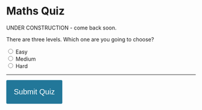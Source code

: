 <style>
  .question{
  	font-weight: 600;
  }
  .answers {
    margin-bottom: 20px;
  }
  .answers label{
    display: block;
  }
  #submit{
  	font-family: sans-serif;
  	font-size: 20px;
  	background-color: #279;
  	color: #fff;
  	border: 0px;
  	border-radius: 3px;
  	padding: 20px;
  	cursor: pointer;
  	margin-bottom: 20px;
  }
  #submit:hover{
  	background-color: #38a;
  }
</style>

# Maths Quiz

UNDER CONSTRUCTION - come back soon.

There are three levels. Which one are you going to choose?

<input type="radio" id="level_easy" name="quiz_level" value="easy">
<label for="level_easy">Easy</label><br>

<input type="radio" id="level_medium" name="quiz_level" value="medium">
<label for="level_medium">Medium</label><br>

<input type="radio" id="level_hard" name="quiz_level" value="hard">
<label for="level_hard">Hard</label><br>

<hr>

<div id="quiz"></div>
<button id="submit">Submit Quiz</button>
<div id="results"></div>

<script id="rendered-js" >
(function () {
  function buildQuiz() {
    
    // variable to store the HTML output
    const output = [];

    // for each question...
    myQuestions.forEach(
    (currentQuestion, questionNumber) => {

      // variable to store the list of possible answers
      const answers = [];

      // and for each available answer...
      for (letter in currentQuestion.answers) {

        // ...add an HTML radio button
        answers.push(
        `<label>
              <input type="radio" name="question${questionNumber}" value="${letter}">
              ${letter} :
              ${currentQuestion.answers[letter]}
            </label>`);
      }

      // add this question and its answers to the output
      output.push(
      `<div class="question"> ${currentQuestion.question} </div>
          <div class="answers"> ${answers.join('')} </div>`);
    });

    // finally combine our output list into one string of HTML and put it on the page
    quizContainer.innerHTML = output.join('');
  }

  function showResults() {

    // gather answer containers from our quiz
    const answerContainers = quizContainer.querySelectorAll('.answers');

    // keep track of user's answers
    let numCorrect = 0;

    // for each question...
    myQuestions.forEach((currentQuestion, questionNumber) => {

      // find selected answer
      const answerContainer = answerContainers[questionNumber];
      const selector = `input[name=question${questionNumber}]:checked`;
      const userAnswer = (answerContainer.querySelector(selector) || {}).value;

      // if answer is correct
      if (userAnswer === currentQuestion.correctAnswer) {
        // add to the number of correct answers
        numCorrect++;

        // color the answers green
        answerContainers[questionNumber].style.color = 'lightgreen';
      }
      // if answer is wrong or blank
      else {
          // color the answers red
          answerContainers[questionNumber].style.color = 'red';
        }
    });

    // show number of correct answers out of total
    resultsContainer.innerHTML = `${numCorrect} out of ${myQuestions.length}`;
  }

  const quizContainer = document.getElementById('quiz');
  const resultsContainer = document.getElementById('results');
  const submitButton = document.getElementById('submit');
  const myQuestions = [
  {
    question: "What is 7 * 9?",
    answers: {
      a: "79",
      b: "69",
      c: "63"
    },
    correctAnswer: "c"
  },
  {
    question: "What is 12 * 11?",
    answers: {
      a: "144",
      b: "132",
      c: "121"
    },
    correctAnswer: "b"
  },
  {
    question: "What is 13 * 13?",
    answers: {
      a: "244",
      b: "169",
      c: "160",
      d: "194"
    },
    correctAnswer: "b"
  }];

  // Kick things off
  buildQuiz();

  // Event listeners
  submitButton.addEventListener('click', showResults);
})();
</script>
